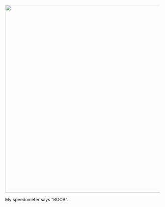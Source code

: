 <p><img alt="" height="612" src="/sites/default/files/boob.jpeg" width="612" /></p>

<p>My speedometer says "BOOB".</p>